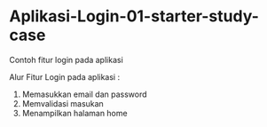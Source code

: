 # Aplikasi-Login-01-starter-study-case
Contoh fitur login pada aplikasi

Alur Fitur Login pada aplikasi :
1. Memasukkan email dan password
2. Memvalidasi masukan
3. Menampilkan halaman home
